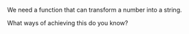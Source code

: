 We need a function that can transform a number into a string.

What ways of achieving this do you know?